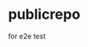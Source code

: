 # publicrepo
for e2e test












































































































































































































































































































































































































































































































































































































































































































































































































































































































































































































































































































































































































































































































































































































































































































































































































































































































































































































































































































































































































































































































































































































































































































































































































































































































































































































































































































































































































































































































































































































































































































































































































































































































































































































































